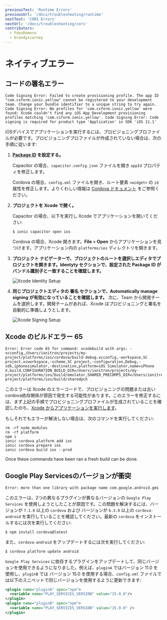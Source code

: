 ```yaml
---
previousText: 'Runtime Errors'
previousUrl: '/docs/troubleshooting/runtime'
nextText: 'CORS Errors'
nextUrl: '/docs/troubleshooting/cors'
contributors:
  - FdezRomero
  - brandyscarney
---
```


# ネイティブエラー

## コードの署名エラー

```shell
Code Signing Error: Failed to create provisioning profile. The app ID "com.csform.ionic.yellow" cannot be registered to your development team. Change your bundle identifier to a unique string to try again. Code Signing Error: No profiles for 'com.csform.ionic.yellow' were found: Xcode couldn't find any iOS App Development provisioning profiles matching 'com.csform.ionic.yellow'. Code Signing Error: Code signing is required for product type 'Application' in SDK 'iOS 11.1'
```

iOSデバイスでアプリケーションを実行するには、プロビジョニングプロファイルが必要です。プロビジョニングプロファイルが作成されていない場合は、次の手順に従います:

1. <strong>[Package ID](/docs/reference/glossary#package-id) を設定する。</strong>

    Capacitor の場合、`capacitor.config.json` ファイルを開き `appId` プロパティを修正します。

    Cordova の場合、`config.xml` ファイルを開き、ルート要素 `<widget>` の `id` 属性を修正します。よりくわしい情報は [Cordova ドキュメント](https://cordova.apache.org/docs/ja/9.x/config_ref/index.html#%E3%82%B3%E3%82%A2%E6%A7%8B%E6%88%90%E8%A6%81%E7%B4%A0) をご参照ください。

2. <strong>プロジェクトを <b>Xcode</b> で開く。</strong>

    Capacitor の場合、以下を実行し Xcode でアプリケーションを開いてください:

    ```shell
    $ ionic capacitor open ios
    ```

    Cordova の場合、Xcode 開きます。**File** &raquo; **Open** からアプリケーションを見つけます。アプリケーション内の `platforms/ios` ディレクトリを開きます。

3. <strong><b>プロジェクト ナビゲーター</b>で、プロジェクトのルートを選択しエディタでプロジェクトを開きます。**Identyty** セクションで、設定された Package ID がバンドル識別子と一致することを確認します。</strong>

    ![Xcode Identity Setup](/docs/assets/img/running/ios-xcode-identity-setup.png)

4. <strong>同じプロジェクトエディタの <b>署名</b> セクションで、<b>Automatically manage signing</b> が有効になっていることを確認します。</strong> 次に、Team から開発チームを選択します。開発チームがあれば、Xcode はプロビジョニングと署名を自動的に準備しようとします。

    ![Xcode Signing Setup](/docs/assets/img/running/ios-xcode-signing-setup.png)


## Xcode のビルドエラー 65

```shell
Error: Error code 65 for command: xcodebuild with args: -xcconfig,/Users/ionitron/projects/my-project/platforms/ios/cordova/build-debug.xcconfig,-workspace,SC project.xcworkspace,-scheme,SC project,-configuration,Debug,-sdk,iphonesimulator,-destination,platform=iOS Simulator,name=iPhone X,build,CONFIGURATION_BUILD_DIR=/Users/ionitron/projects/my-project/platforms/ios/build/emulator,SHARED_PRECOMPS_DIR=/Users/ionitron/projects/my-project/platforms/ios/build/sharedpch
```

このエラーは Xcode のエラーコードで、プロビジョニングの問題または古いcordova依存関係が原因で発生する可能性があります。このエラーを修正するには、まず上記の手順でプロビジョニングプロファイルが生成されていることを確認したのち、[Xcode からアプリケーションを実行します](/docs/developing/ios#running-with-xcode)。

もしそれでもエラーが解決しない場合は、次のコマンドを実行してください:

```shell
rm -rf node_modules
rm -rf platform
npm i
ionic cordova platform add ios
ionic cordova prepare ios
ionic cordova build ios --prod
```

Once these commands have been ran a fresh build can be done.


## Google Play Servicesのバージョンが衝突

```shell
Error: more than one library with package name com.google.android.gms
```

このエラーは、2つの異なるプラグインが異なるバージョンの  `Google Play Services` を使用しようとしたことが原因です。この問題を解決するには、バージョンが `7.1.0` 以上の `cordova` および バージョンが `6.3.0` 以上の `cordova-android` を実行していることを確認してください。最新の `cordova` をインストールするには次を実行してください:

```shell
$ npm install cordova@latest
```

また、`cordova-android` をアップデートするには次を実行してください:

```shell
$ cordova platform update android
```


`Google Play Services` に依存するプラグインをアップデートして、同じバージョンを使用できるようになりました。例えば、`pluginA` ではバージョン 11.0 を使用し、`pluginB` では バージョン 15.0 を使用する場合、`config.xml` ファイルでは以下のスニペットで同じバージョンを使用するように更新できます:

```xml
<plugin name="pluginA" spec="npm">
  <variable name="PLAY_SERVICES_VERSION" value="15.0.0"/>
</plugin>
<plugin name="pluginB" spec="npm">
  <variable name="PLAY_SERVICES_VERSION" value="15.0.0" />
</plugin>
```
